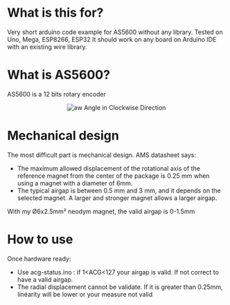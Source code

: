 # What is this for?
Very short arduino code example for AS5600 without any library.
Tested on Uno, Mega, ESP8266, ESP32
It should work on any board on Arduino IDE with an existing wire library.

# What is AS5600?
AS5600 is a 12 bits rotary encoder
<p align="center">
  <img src="https://user-images.githubusercontent.com/4081906/57281395-7f757c00-70dd-11e9-85a4-2e2558ebf691.png" alt="aw Angle in Clockwise Direction "/>
</p>

# Mechanical design
The most difficult part is mechanical design.
AMS datasheet says:
- The maximum allowed displacement of the rotational axis of the reference magnet from the center of the package is 0.25 mm when using a magnet with a diameter of 6mm.
- The typical airgap is between 0.5 mm and 3 mm, and it depends on the selected magnet. A larger and stronger magnet allows a larger airgap.

With my Ø6x2.5mm² neodym magnet, the valid airgap is 0-1.5mm

# How to use
Once hardware ready:
- Use acg-status.ino : if 1<ACG<127 your airgap is valid. If not correct to have a valid airgap.
- The radial displacement cannot be validate. If it is greater than 0.25mm, linéarity will be lower or your measure not valid

